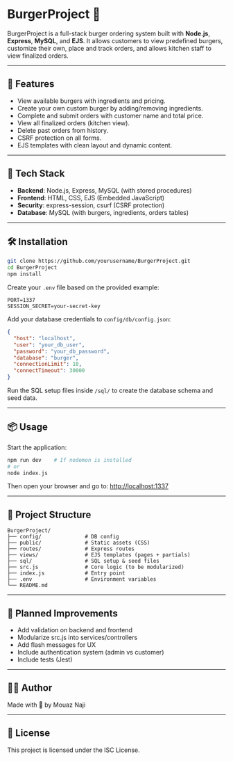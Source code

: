 # BurgerProject 🍔

BurgerProject is a full-stack burger ordering system built with **Node.js**, **Express**, **MySQL**, and **EJS**. It allows customers to view predefined burgers, customize their own, place and track orders, and allows kitchen staff to view finalized orders.

---

## 🚀 Features

- View available burgers with ingredients and pricing.
- Create your own custom burger by adding/removing ingredients.
- Complete and submit orders with customer name and total price.
- View all finalized orders (kitchen view).
- Delete past orders from history.
- CSRF protection on all forms.
- EJS templates with clean layout and dynamic content.

---

## 🧱 Tech Stack

- **Backend**: Node.js, Express, MySQL (with stored procedures)
- **Frontend**: HTML, CSS, EJS (Embedded JavaScript)
- **Security**: express-session, csurf (CSRF protection)
- **Database**: MySQL (with burgers, ingredients, orders tables)

---

## 🛠️ Installation

```bash
git clone https://github.com/yourusername/BurgerProject.git
cd BurgerProject
npm install
```

Create your `.env` file based on the provided example:

```
PORT=1337
SESSION_SECRET=your-secret-key
```

Add your database credentials to `config/db/config.json`:

```json
{
  "host": "localhost",
  "user": "your_db_user",
  "password": "your_db_password",
  "database": "burger",
  "connectionLimit": 10,
  "connectTimeout": 30000
}
```

Run the SQL setup files inside `/sql/` to create the database schema and seed data.

---

## 📦 Usage

Start the application:

```bash
npm run dev    # If nodemon is installed
# or
node index.js
```

Then open your browser and go to: [http://localhost:1337](http://localhost:1337)

---

## 📁 Project Structure

```
BurgerProject/
├── config/              # DB config
├── public/              # Static assets (CSS)
├── routes/              # Express routes
├── views/               # EJS templates (pages + partials)
├── sql/                 # SQL setup & seed files
├── src.js               # Core logic (to be modularized)
├── index.js             # Entry point
├── .env                 # Environment variables
└── README.md
```

---

## 🧪 Planned Improvements

- Add validation on backend and frontend
- Modularize src.js into services/controllers
- Add flash messages for UX
- Include authentication system (admin vs customer)
- Include tests (Jest)

---

## 🧑‍💻 Author

Made with 💖 by Mouaz Naji

---

## 📜 License

This project is licensed under the ISC License.
